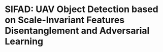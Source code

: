 # SIFAD: UAV Object Detection based on Scale-Invariant Features Disentanglement and Adversarial Learning
